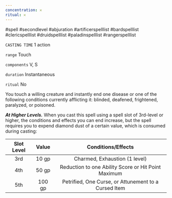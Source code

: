 ```yaml
---
concentration: 𐄂
ritual: 𐄂
---
```

#spell #secondlevel #abjuration #artificerspelllist #bardspelllist #clericspelllist #druidspelllist #paladinspelllist #rangerspelllist

`CASTING TIME`
1 action

`range`
Touch

`components`
V, S

`duration`
Instantaneous

`ritual`
No

You touch a willing creature and instantly end one disease or one of the following conditions currently afflicting it: blinded, deafened, frightened, paralyzed, or poisoned.

_**At Higher Levels.**_ When you cast this spell using a spell slot of 3rd-level or higher, the conditions and effects you can end increase, but the spell requires you to expend diamond dust of a certain value, which is consumed during casting:

| **Slot Level** | **Value** |                **Conditions/Effects**                |
| :------------: | :-------: | :--------------------------------------------------: |
|      3rd       |   10 gp   |            Charmed, Exhaustion (1 level)             |
|      4th       |   50 gp   | Reduction to one Ability Score or Hit Point Maximum  |
|      5th       |  100 gp   | Petrified, One Curse, or Attunement to a Cursed Item |
